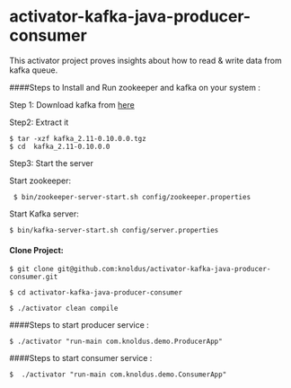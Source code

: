 # activator-kafka-java-producer-consumer

This activator project proves insights about how to read &amp; write data from kafka queue.

####Steps to Install and Run zookeeper and kafka on your system : 

Step 1: Download kafka from [here](http://mirror.fibergrid.in/apache/kafka/0.10.0.0/kafka_2.11-0.10.0.0.tgz)

Step2: Extract it

    $ tar -xzf kafka_2.11-0.10.0.0.tgz
    $ cd  kafka_2.11-0.10.0.0

Step3: Start the server

Start  zookeeper:

     $ bin/zookeeper-server-start.sh config/zookeeper.properties

Start  Kafka server:

    $ bin/kafka-server-start.sh config/server.properties

#### Clone Project:
   
    
    $ git clone git@github.com:knoldus/activator-kafka-java-producer-consumer.git
    
    $ cd activator-kafka-java-producer-consumer
    
    $ ./activator clean compile



####Steps to start producer service :

    $ ./activator "run-main com.knoldus.demo.ProducerApp"
  
####Steps to start consumer service :

    $  ./activator "run-main com.knoldus.demo.ConsumerApp"

  

